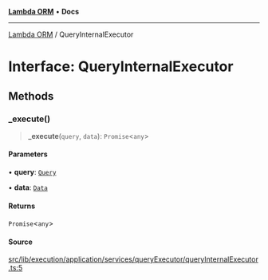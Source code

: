 [**Lambda ORM**](../README.md) • **Docs**

***

[Lambda ORM](../README.md) / QueryInternalExecutor

# Interface: QueryInternalExecutor

## Methods

### \_execute()

> **\_execute**(`query`, `data`): `Promise`\<`any`\>

#### Parameters

• **query**: [`Query`](../classes/Query.md)

• **data**: [`Data`](../classes/Data.md)

#### Returns

`Promise`\<`any`\>

#### Source

[src/lib/execution/application/services/queryExecutor/queryInternalExecutor.ts:5](https://github.com/lambda-orm/lambdaorm/blob/e088a13668d4c76ed97a2e183e8be7b4067f2f34/src/lib/execution/application/services/queryExecutor/queryInternalExecutor.ts#L5)
